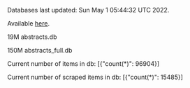 Databases last updated: Sun May  1 05:44:32 UTC 2022. 

Available [here](https://github.com/cbeauhilton/ash-db/releases).


19M	abstracts.db

150M	abstracts_full.db

Current number of items in db:
[{"count(*)": 96904}]

Current number of scraped items in db:
[{"count(*)": 15485}]
